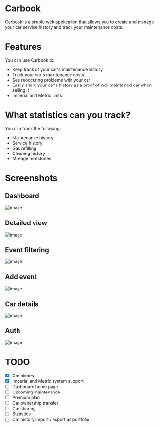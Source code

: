 # Carbook

Carbook is a simple web application that allows you to create and manage your car service history and
track your maintenance costs.

# Features

You can use Carbook to:

- Keep track of your car's maintenance history
- Track your car's maintenance costs
- See reoccuring problems with your car
- Easily share your car's history as a proof of well maintained car when selling it
- Imperial and Metric units

# What statistics can you track?

You can track the following:

- Maintenance history
- Service history
- Gas refilling
- Cleaning history
- Mileage milestones

# Screenshots

## Dashboard
![image](https://github.com/user-attachments/assets/6a72d6ab-640f-447d-90f8-22ff01c2be6d)

## Detailed view
![image](https://github.com/user-attachments/assets/6de92bd4-97be-4805-9913-9a47b1f6401d)

## Event filtering
![image](https://github.com/user-attachments/assets/b9cc60c4-8037-4336-b686-9be4744c70b3)

## Add event
![image](https://github.com/user-attachments/assets/98026606-2092-42b5-a31b-efa14255bd1a)

## Car details
![image](https://github.com/user-attachments/assets/f4165d58-91a2-4d7f-bd93-40e3ac4b4649)

## Auth
![image](https://github.com/user-attachments/assets/4861b345-630d-4541-8214-f4126284ba4e)


# TODO

- [x] Car history
- [x] Imperial and Metric system support
- [ ] Dashboard home page
- [ ] Upcoming maintenance
- [ ] Premium plan
- [ ] Car ownership transfer
- [ ] Car sharing
- [ ] Statistics
- [ ] Car history import / export as portfolio
